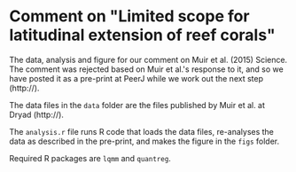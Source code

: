 # Comment on "Limited scope for latitudinal extension of reef corals"

The data, analysis and figure for our comment on Muir et al. (2015) Science. The comment was rejected based on Muir et al.'s response to it, and so we have posted it as a pre-print at PeerJ while we work out the next step (http://).

The data files in the `data` folder are the files published by Muir et al. at Dryad (http://).

The `analysis.r` file runs R code that loads the data files, re-analyses the data as described in the pre-print, and makes the figure in the `figs` folder.

Required R packages are `lqmm` and `quantreg`.
